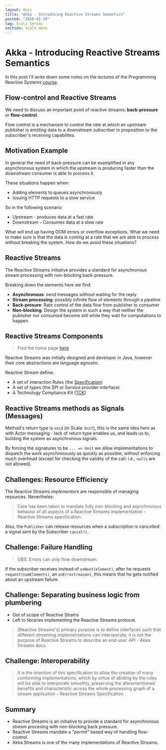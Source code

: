 ```yaml
---
layout: docs
title: "Akka - Introducing Reactive Streams Semantics"
posted: "2020-01-19"
tag: Scala Series
section: scala_menu
---
```


# Akka - Introducing Reactive Streams Semantics

In this post I'll write down some notes on the lectures of the Programming Reactive Systems [course](https://www.edx.org/course/programming-reactive-systems).

## Flow-control and Reactive Streams

We need to discuss an important point of reactive streams: **back-pressure** or **flow-control**.

Flow control is a mechanism to control the *rate* at which an upstream publisher is emitting data to a downstream subscriber in proposition to the subscriber's receiving capabilites.

## Motivation Example

In general the need of back-pressure can be examplified in any asynchronous system in which the upstream is producing faster than the downstream consumer is able to process it.

These situations happen when:

* Adding elements to queues asynchronously
* Issuing HTTP requests to a slow service

So in the following scenario

* Upstream - produces data at a fast rate
* Downstream - Consumes data at a slow rate

What will end up having OOM errors or overflow exceptions. What we need to make sure is that the data is coming at a rate that we are able to process without breaking the system. How do we avoid these situations?

## Reactive Streams

The Reactive Streams initiative provides a standard for asynchronous stream processing with non-blocking back-pressure.

Breaking down the elements here we find:

* **Asynchronous**: send messages without waiting for the reply
* **Stream processing**: possibly infinite flow of elements through a pipeline
* **Back-presure**: Rate control of the data flow from publisher to consumer
* **Non-blocking**: Design the system in such a way that neither the publisher nor consumed become still while they wait for computations to happen.


## Reactive Streams Components

> Find the home page [here](http://www.reactive-streams.org/)

Reactive Streams was initially designed and developer in Java, however their core abstractions are language agnostic.

Reactive Stream define:

* A set of interaction Rules (the [Specification](https://github.com/reactive-streams/reactive-streams-jvm/blob/v1.0.3/README.md#specification))
* A set of types (the SPI or Service provider interface)
* A Technology Compliance Kit ([TCK](https://github.com/reactive-streams/reactive-streams-jvm/tree/v1.0.3/tck))

## Reactive Streams methods as Signals (Messages)

Method's return type is `void` (in Scala: `Unit`), this is the same idea here as with Actor messaging - lack of return type enables us, and leads us to, building the system as asynchronous signals.

By forcing the signatures to be `... => Unit` we allow implementations to dispatch the work asynchronously as quickly as possible, without enforcing much overhead (except for checking the validity of the call: i.e., `nulls` are not allowed).

## Challenges: Resource Efficiency

The Reactive Streams *implementors* are responsible of managing resources. Nevertheles:

> Care has been taken to mandate fully non-blocking and asynchronous behavior of all aspects of a Reactive Streams implementation - Reactive Streams specification.

Also, the `Publisher` can release resources when a subscription is *cancelled*: a signal sent by the Subscriber `cancel()`.

## Challenge: Failure Handling

> OBS: Errors can only flow downstream.

If the subscriber receives instead of `onNext(element)`, after he requests `request(numElements)`, an `onError(reason)`, this means that he gets notified about an upstream failure.

## Challenge: Separating business logic from plumbering

* Out of scope of Reactive Strams
* Left to libraries implementing the Reactive Streams protocol.

> [Reactive Streams's] primary purpose is to define interfaces such that different streaming implementations can interoperate; it is not the purpose of Reactive Streams to describe an end-user API - Akka Streams docs.

## Challenge: Interoperability

> It is the intention of this specification to allow the creation of many conforming implementations, which by virtue of abiding by the rules will be able to interporate smoothly, preserving the aforementioned benefits and characteristic across the whole processing graph of a stream application - Reactive Streams Specification

## Summary

* Reactive Streams is an initiative to provide a standard for asynchronous stream procesing with non-blocking back pressure.
* Reactive Streams mandate a "permit" based way of handling flow-control.
* Akka Streams is one of the many implementations of Reactive Streams.
